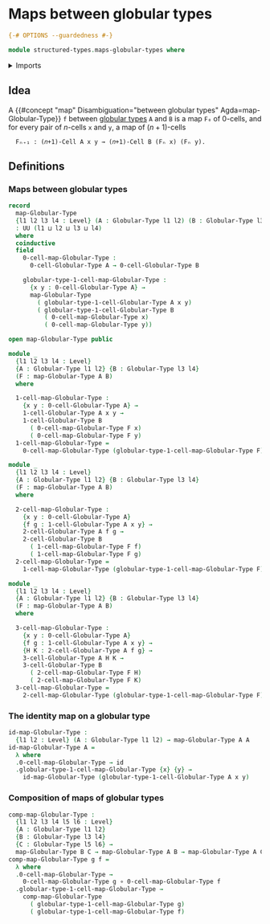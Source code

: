 # Maps between globular types

```agda
{-# OPTIONS --guardedness #-}

module structured-types.maps-globular-types where
```

<details><summary>Imports</summary>

```agda
open import foundation.dependent-pair-types
open import foundation.function-types
open import foundation.identity-types
open import foundation.universe-levels

open import structured-types.globular-types
```

</details>

## Idea

A
{{#concept "map" Disambiguation="between globular types" Agda=map-Globular-Type}}
`f` between [globular types](structured-types.globular-types.md) `A` and `B` is
a map `F₀` of $0$-cells, and for every pair of $n$-cells `x` and `y`, a map of
$(n+1)$-cells

```text
  Fₙ₊₁ : (𝑛+1)-Cell A x y → (𝑛+1)-Cell B (Fₙ x) (Fₙ y).
```

## Definitions

### Maps between globular types

```agda
record
  map-Globular-Type
  {l1 l2 l3 l4 : Level} (A : Globular-Type l1 l2) (B : Globular-Type l3 l4)
  : UU (l1 ⊔ l2 ⊔ l3 ⊔ l4)
  where
  coinductive
  field
    0-cell-map-Globular-Type :
      0-cell-Globular-Type A → 0-cell-Globular-Type B

    globular-type-1-cell-map-Globular-Type :
      {x y : 0-cell-Globular-Type A} →
      map-Globular-Type
        ( globular-type-1-cell-Globular-Type A x y)
        ( globular-type-1-cell-Globular-Type B
          ( 0-cell-map-Globular-Type x)
          ( 0-cell-map-Globular-Type y))

open map-Globular-Type public

module _
  {l1 l2 l3 l4 : Level}
  {A : Globular-Type l1 l2} {B : Globular-Type l3 l4}
  (F : map-Globular-Type A B)
  where

  1-cell-map-Globular-Type :
    {x y : 0-cell-Globular-Type A} →
    1-cell-Globular-Type A x y →
    1-cell-Globular-Type B
      ( 0-cell-map-Globular-Type F x)
      ( 0-cell-map-Globular-Type F y)
  1-cell-map-Globular-Type =
    0-cell-map-Globular-Type (globular-type-1-cell-map-Globular-Type F)

module _
  {l1 l2 l3 l4 : Level}
  {A : Globular-Type l1 l2} {B : Globular-Type l3 l4}
  (F : map-Globular-Type A B)
  where

  2-cell-map-Globular-Type :
    {x y : 0-cell-Globular-Type A}
    {f g : 1-cell-Globular-Type A x y} →
    2-cell-Globular-Type A f g →
    2-cell-Globular-Type B
      ( 1-cell-map-Globular-Type F f)
      ( 1-cell-map-Globular-Type F g)
  2-cell-map-Globular-Type =
    1-cell-map-Globular-Type (globular-type-1-cell-map-Globular-Type F)

module _
  {l1 l2 l3 l4 : Level}
  {A : Globular-Type l1 l2} {B : Globular-Type l3 l4}
  (F : map-Globular-Type A B)
  where

  3-cell-map-Globular-Type :
    {x y : 0-cell-Globular-Type A}
    {f g : 1-cell-Globular-Type A x y} →
    {H K : 2-cell-Globular-Type A f g} →
    3-cell-Globular-Type A H K →
    3-cell-Globular-Type B
      ( 2-cell-map-Globular-Type F H)
      ( 2-cell-map-Globular-Type F K)
  3-cell-map-Globular-Type =
    2-cell-map-Globular-Type (globular-type-1-cell-map-Globular-Type F)
```

### The identity map on a globular type

```agda
id-map-Globular-Type :
  {l1 l2 : Level} (A : Globular-Type l1 l2) → map-Globular-Type A A
id-map-Globular-Type A =
  λ where
  .0-cell-map-Globular-Type → id
  .globular-type-1-cell-map-Globular-Type {x} {y} →
    id-map-Globular-Type (globular-type-1-cell-Globular-Type A x y)
```

### Composition of maps of globular types

```agda
comp-map-Globular-Type :
  {l1 l2 l3 l4 l5 l6 : Level}
  {A : Globular-Type l1 l2}
  {B : Globular-Type l3 l4}
  {C : Globular-Type l5 l6} →
  map-Globular-Type B C → map-Globular-Type A B → map-Globular-Type A C
comp-map-Globular-Type g f =
  λ where
  .0-cell-map-Globular-Type →
    0-cell-map-Globular-Type g ∘ 0-cell-map-Globular-Type f
  .globular-type-1-cell-map-Globular-Type →
    comp-map-Globular-Type
      ( globular-type-1-cell-map-Globular-Type g)
      ( globular-type-1-cell-map-Globular-Type f)
```
